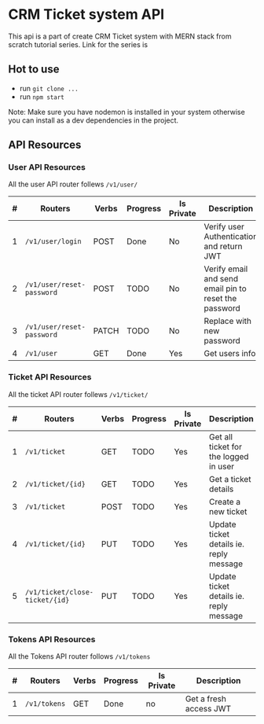 # CRM Ticket system API

This api is a part of create CRM Ticket system with MERN stack from scratch tutorial series.
Link for the series is

## Hot to use

- run `git clone ...`
- run `npm start`

Note: Make sure you have nodemon is installed in your system otherwise you can install as a dev dependencies in the project.

## API Resources

### User API Resources

All the user API router follews `/v1/user/`

| #   | Routers                   | Verbs | Progress | Is Private | Description                                           |
| --- | ------------------------- | ----- | -------- | ---------- | ----------------------------------------------------- |
| 1   | `/v1/user/login`          | POST  | Done     | No         | Verify user Authentication and return JWT             |
| 2   | `/v1/user/reset-password` | POST  | TODO     | No         | Verify email and send email pin to reset the password |
| 3   | `/v1/user/reset-password` | PATCH | TODO     | No         | Replace with new password                             |
| 4   | `/v1/user`                | GET   | Done     | Yes        | Get users info                                        |

### Ticket API Resources

All the ticket API router follews `/v1/ticket/`

| #   | Routers                        | Verbs | Progress | Is Private | Description                             |
| --- | ------------------------------ | ----- | -------- | ---------- | --------------------------------------- |
| 1   | `/v1/ticket`                   | GET   | TODO     | Yes        | Get all ticket for the logged in user   |
| 2   | `/v1/ticket/{id}`              | GET   | TODO     | Yes        | Get a ticket details                    |
| 3   | `/v1/ticket`                   | POST  | TODO     | Yes        | Create a new ticket                     |
| 4   | `/v1/ticket/{id}`              | PUT   | TODO     | Yes        | Update ticket details ie. reply message |
| 5   | `/v1/ticket/close-ticket/{id}` | PUT   | TODO     | Yes        | Update ticket details ie. reply message |

### Tokens API Resources

All the Tokens API router follows `/v1/tokens`

| #   | Routers      | Verbs | Progress | Is Private | Description            |
| --- | ------------ | ----- | -------- | ---------- | ---------------------- |
| 1   | `/v1/tokens` | GET   | Done     | no         | Get a fresh access JWT |
